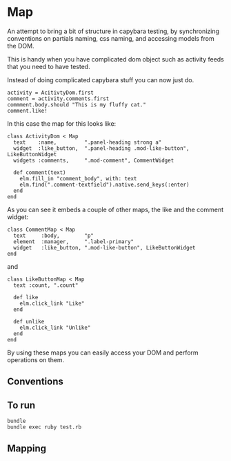 # Map

An attempt to bring a bit of structure in capybara testing, by synchronizing
conventions on partials naming, css naming, and accessing models from the DOM.

This is handy when you have complicated dom object such as activity feeds that you need
to have tested.

Instead of doing complicated capybara stuff you can now just do.

```
activity = AcitivtyDom.first
comment = activity.comments.first
commment.body.should "This is my fluffy cat."
comment.like!
```

In this case the map for this looks like:

```
class ActivityDom < Map
  text    :name,         ".panel-heading strong a"
  widget  :like_button,  ".panel-heading .mod-like-button", LikeButtonWidget
  widgets :comments,     ".mod-comment", CommentWidget

  def comment(text)
    elm.fill_in "comment_body", with: text
    elm.find(".comment-textfield").native.send_keys(:enter)
  end
end
```

As you can see it embeds a couple of other maps, the like and the comment widget:

```
class CommentMap < Map
  text     :body,        "p"
  element  :manager,     ".label-primary"
  widget   :like_button, ".mod-like-button", LikeButtonWidget
end
```

and 

```
class LikeButtonMap < Map
  text :count, ".count"

  def like
    elm.click_link "Like"
  end

  def unlike
    elm.click_link "Unlike"
  end
end
```

By using these maps you can easily access your DOM and perform operations on them.

## Conventions

## To run

```
bundle
bundle exec ruby test.rb
```

## Mapping


